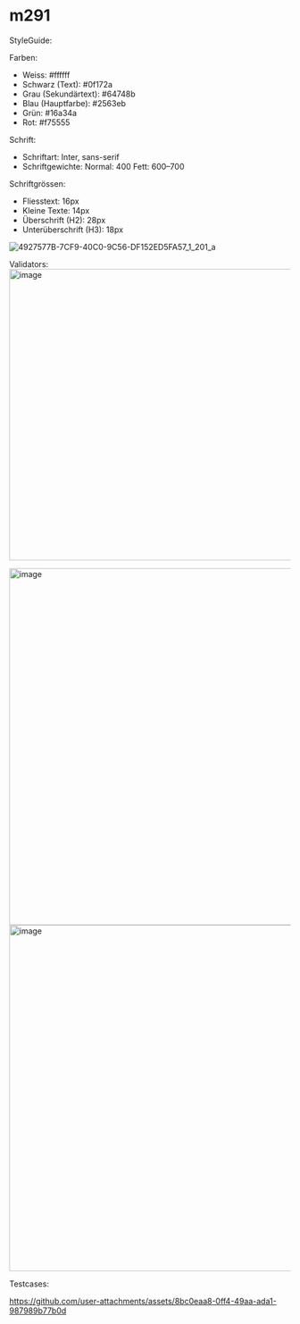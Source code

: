 # m291

StyleGuide:

Farben:
* Weiss: #ffffff
* Schwarz (Text): #0f172a
* Grau (Sekundärtext): #64748b
* Blau (Hauptfarbe): #2563eb
* Grün: #16a34a
* Rot: #f75555

Schrift:
* Schriftart: Inter, sans-serif
* Schriftgewichte:     Normal: 400    Fett: 600–700

Schriftgrössen:
* Fliesstext: 16px
* Kleine Texte: 14px
* Überschrift (H2): 28px
* Unterüberschrift (H3): 18px

![4927577B-7CF9-40C0-9C56-DF152ED5FA57_1_201_a](https://github.com/user-attachments/assets/586a410d-a99d-45ca-a265-885832b5ba6a)

Validators:
<img width="1455" height="522" alt="image" src="https://github.com/user-attachments/assets/771ab886-bc84-4566-9c0f-ae8a40e57f55" />

<img width="1485" height="639" alt="image" src="https://github.com/user-attachments/assets/2f8f0706-655b-45a4-a777-42e644e54278" />

<img width="1486" height="620" alt="image" src="https://github.com/user-attachments/assets/ee4799c9-6df2-43ce-a04a-88a9673c5dcb" />


Testcases:


https://github.com/user-attachments/assets/8bc0eaa8-0ff4-49aa-ada1-987989b77b0d



